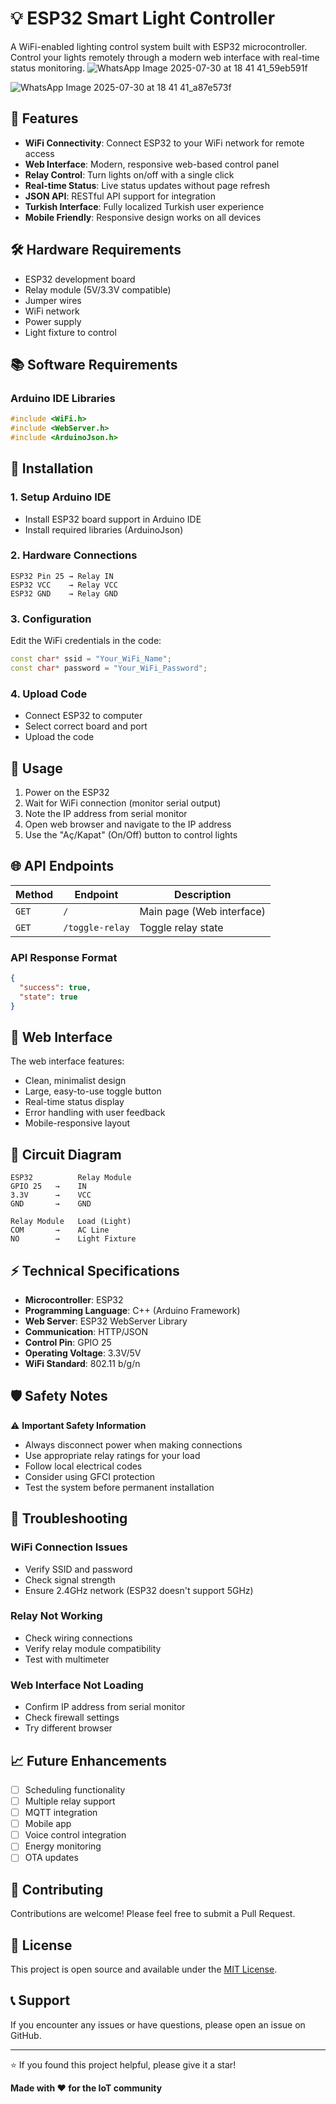 # 💡 ESP32 Smart Light Controller

A WiFi-enabled lighting control system built with ESP32 microcontroller. Control your lights remotely through a modern web interface with real-time status monitoring.
![WhatsApp Image 2025-07-30 at 18 41 41_59eb591f](https://github.com/user-attachments/assets/a39bd5f8-c8a2-4ff3-bfd4-7e8669fdc04b)


![WhatsApp Image 2025-07-30 at 18 41 41_a87e573f](https://github.com/user-attachments/assets/998152b1-65a2-4561-9996-4dcb932ce870)

## 🌟 Features

- **WiFi Connectivity**: Connect ESP32 to your WiFi network for remote access
- **Web Interface**: Modern, responsive web-based control panel
- **Relay Control**: Turn lights on/off with a single click
- **Real-time Status**: Live status updates without page refresh
- **JSON API**: RESTful API support for integration
- **Turkish Interface**: Fully localized Turkish user experience
- **Mobile Friendly**: Responsive design works on all devices

## 🛠️ Hardware Requirements

- ESP32 development board
- Relay module (5V/3.3V compatible)
- Jumper wires
- WiFi network
- Power supply
- Light fixture to control

## 📚 Software Requirements

### Arduino IDE Libraries
```cpp
#include <WiFi.h>
#include <WebServer.h>
#include <ArduinoJson.h>
```

## 🔧 Installation

### 1. Setup Arduino IDE
- Install ESP32 board support in Arduino IDE
- Install required libraries (ArduinoJson)

### 2. Hardware Connections
```
ESP32 Pin 25 → Relay IN
ESP32 VCC    → Relay VCC
ESP32 GND    → Relay GND
```

### 3. Configuration
Edit the WiFi credentials in the code:
```cpp
const char* ssid = "Your_WiFi_Name";
const char* password = "Your_WiFi_Password";
```

### 4. Upload Code
- Connect ESP32 to computer
- Select correct board and port
- Upload the code

## 🚀 Usage

1. Power on the ESP32
2. Wait for WiFi connection (monitor serial output)
3. Note the IP address from serial monitor
4. Open web browser and navigate to the IP address
5. Use the "Aç/Kapat" (On/Off) button to control lights

## 🌐 API Endpoints

| Method | Endpoint | Description |
|--------|----------|-------------|
| `GET` | `/` | Main page (Web interface) |
| `GET` | `/toggle-relay` | Toggle relay state |

### API Response Format
```json
{
  "success": true,
  "state": true
}
```

## 📱 Web Interface

The web interface features:
- Clean, minimalist design
- Large, easy-to-use toggle button
- Real-time status display
- Error handling with user feedback
- Mobile-responsive layout

## 🔌 Circuit Diagram

```
ESP32          Relay Module
GPIO 25   →    IN
3.3V      →    VCC
GND       →    GND

Relay Module   Load (Light)
COM       →    AC Line
NO        →    Light Fixture
```

## ⚡ Technical Specifications

- **Microcontroller**: ESP32
- **Programming Language**: C++ (Arduino Framework)
- **Web Server**: ESP32 WebServer Library
- **Communication**: HTTP/JSON
- **Control Pin**: GPIO 25
- **Operating Voltage**: 3.3V/5V
- **WiFi Standard**: 802.11 b/g/n

## 🛡️ Safety Notes

⚠️ **Important Safety Information**
- Always disconnect power when making connections
- Use appropriate relay ratings for your load
- Follow local electrical codes
- Consider using GFCI protection
- Test the system before permanent installation

## 🔧 Troubleshooting

### WiFi Connection Issues
- Verify SSID and password
- Check signal strength
- Ensure 2.4GHz network (ESP32 doesn't support 5GHz)

### Relay Not Working
- Check wiring connections
- Verify relay module compatibility
- Test with multimeter

### Web Interface Not Loading
- Confirm IP address from serial monitor
- Check firewall settings
- Try different browser

## 📈 Future Enhancements

- [ ] Scheduling functionality
- [ ] Multiple relay support
- [ ] MQTT integration
- [ ] Mobile app
- [ ] Voice control integration
- [ ] Energy monitoring
- [ ] OTA updates

## 🤝 Contributing

Contributions are welcome! Please feel free to submit a Pull Request.

## 📄 License

This project is open source and available under the [MIT License](LICENSE).

## 📞 Support

If you encounter any issues or have questions, please open an issue on GitHub.

---

⭐ If you found this project helpful, please give it a star!

**Made with ❤️ for the IoT community**
